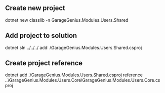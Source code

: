 ## Create new project
dotnet new classlib -n GarageGenius.Modules.Users.Shared

## Add project to solution
dotnet sln ../../../  add  .\GarageGenius.Modules.Users.Shared.csproj

## Create project reference
dotnet add  .\GarageGenius.Modules.Users.Shared.csproj reference ..\GarageGenius.Modules.Users.Core\GarageGenius.Modules.Users.Core.csproj
